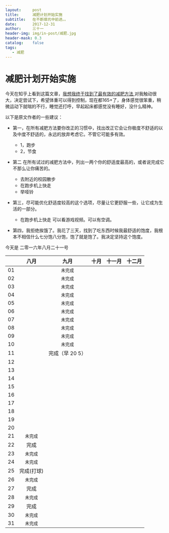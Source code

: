 ```yaml
---
layout:     post
title:      减肥计划开始实施
subtitle:   在不断填坑中前进。。
date:       2017-12-31
author:     三十一
header-img: img/in-post/减肥.jpg
header-mask: 0.3
catalog:    false
tags:
   - 减肥
---
```


# 减肥计划开始实施

今天在知乎上看到这篇文章，[我想我终于找到了最有效的减肥方法](https://zhuanlan.zhihu.com/p/24107946),对我触动很大，决定尝试下，希望体重可以得到控制，现在都165+了，身体感觉很笨重，稍微运动下就喘的不行，睡觉还打呼，早起起床都感觉没有睡好，没什么精神。

以下是原文作者的一些建议：

* 第一，在所有减肥方法要你改正的习惯中，找出改正它会让你极度不舒适的以及中度不舒适的，永远的放弃考虑它。不管它可能多有效。
    - 1，跑步
    - 2，节食

* 第二 在所有试过的减肥方法中，列出一两个你的舒适度最高的，或者说完成它不那么让你痛苦的。
    
    - 去附近的校园散步
    - 在跑步机上快走
    - 举哑铃

* 第三，尽可能优化舒适度较高的这个选项，尽量让它更舒服一些，让它成为生活的一部分。
    - 在跑步机上快走 可以看游戏视频。可以有空调。

* 第四，我拒绝挨饿了。我花了三天，找到了吃东西时候我最舒适的饱度，我根本不相信什么七分饱八分饱，饱了就是饱了。我决定坚持这个饱度。

今天是 二零一六年八月二十一号


|  | 八月 | 九月 | 十月 | 十一月 | 十二月 |
| --- | :-: | :-: | :-: | :-: | :-: |
| 01 |  |`未完成`|  |  |  |
| 02 |  |`未完成`|  |  |  |
| 03 |  |`未完成`|  |  |  |
| 04 |  |`未完成`|  |  |  |
| 05 |  |`未完成`|  |  |  |
| 06 |  |`未完成`|  |  |  |
| 07 |  |`未完成`|  |  |  |
| 08 |  | `未完成` |  |  |  |
| 09 |  | `未完成` |  |  |  |
| 10 |  | `未完成` |  |  |  |
| 11 |  | 完成（早 20 5） |  |  |  |
| 12 |  |  |  |  |  |
| 13 |  |  |  |  |  |
| 14 |  |  |  |  |  |
| 15 |  |  |  |  |  |
| 16 |  |  |  |  |  |
| 17 |  |  |  |  |  |
| 18 |  |  |  |  |  |
| 19 |  |  |  |  |  |
| 20 |  |  |  |  |  |
| 21 | `未完成` |  |  |  |  |
| 22 | 完成 |  |  |  |  |
| 23 | `未完成` |  |  |  |  |
| 24 | `未完成` |  |  |  |  |
| 25 | 完成(打球)|  |  |  |  |
| 26 |  `未完成`|  |  |  |  |
| 27 |  完成|  |  |  |  |
| 28 | `未完成` |  |  |  |  |
| 29 | 完成 |  |  |  |  |
| 30 | `未完成` |  |  |  |  |
| 31 | `未完成` |  |  |  |  |






